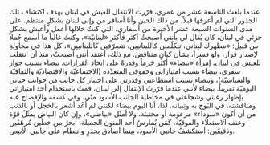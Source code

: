 عندما بلغتُ التاسعة عشر من عمري، قرّرت الانتقال للعيش في لبنان بهدف اكتشاف تلك الجذور التي لم أعرفها قبلاً، من ذلك الحين وأنا أسافر من وإلى لبنان بشكلٍ منتظم. على مدى السنوات السبعة عشر الأخيرة من أسفاري، التي كنتُ خلالها أعمل وأعيش بشكل جزئي في لبنان، كان يُقال لي بأنني أصبحتُ أكثر فأكثر «لبنانيّة»، وكنتُ غالباً ما أسمع جُملاً من قبيل: «مظهرك لبناني، تتكلّمين كاللبنانيين، تتصرّفين كاللبنانيين»، كل هذا في محاولةٍ لإصدار قرار، ولو قسراً، بشأن كيانٍ متناقض. مع ذلك، أعتقد أنني أصبحتُ، منذ أن انتقلت للعيش في لبنان، إمرأة «بيضاء» أكثر حَزماً وقدرةً على اتخاذ القرارات. بيضاء بسبب جواز سفري، بيضاء بسبب امتيازاتي وحقوقي المتعدّدة (الاجتماعيّة والاقتصاديّة والثقافيّة والسياسيّة)، وبيضاء بسبب استطاعتي وقدرتي على اختيار كل جانب من جوانب حياتي اليوميّة تقريباً. بيضاء لأنني عندما قرّرتُ الإنتقال إلى لبنان، قمتُ باستخدام أحد امتيازاتي بإظهار رغبتي وشجاعتي في مخاطبة الجانب الأسود منّي، وفي كشفه والإفصاح عنه ومناقشته، في البَوح به وتِبيانه. لذا، أنا اليوم بيضاء لكنني لم أعُد أشعر بالخجل أو بالذنب من أن أكون «سوداء» مزعومة أو مختبئة، ولا أمثّل «بياضي»، وإن كان البياض يمثّلُ قوّة وعنف الاستعلاء والفوقيّة. كَمَن يُمارسُ أحد الفنون الجميلة، أبحرُ بين خطَّين مُرهَفَين ودَقيقَين: أستكشفُ جانبي الأسود، بينما أصادق بحذرٍ وانتظام على جانبي الأبيض.
